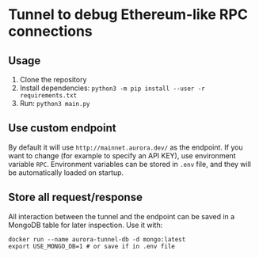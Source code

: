 # Tunnel to debug Ethereum-like RPC connections

## Usage

1. Clone the repository
2. Install dependencies:
   `python3 -m pip install --user -r requirements.txt`
3. Run:
   `python3 main.py`

## Use custom endpoint

By default it will use `http://mainnet.aurora.dev/` as the endpoint. If you want to change (for example to specify an API KEY), use environment variable `RPC`.
Environment variables can be stored in `.env` file, and they will be automatically loaded on startup.

## Store all request/response

All interaction between the tunnel and the endpoint can be saved in a MongoDB table for later inspection. Use it with:

```
docker run --name aurora-tunnel-db -d mongo:latest
export USE_MONGO_DB=1 # or save if in .env file
```
